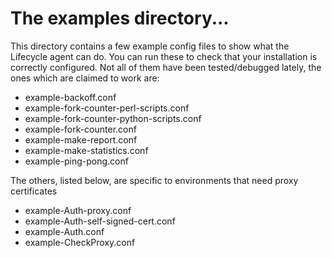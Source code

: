 # The examples directory...

This directory contains a few example config files to show what the Lifecycle agent can do. You can run these to check that your installation is correctly configured. Not all of them have been tested/debugged lately, the ones which are claimed to work are:

- example-backoff.conf
- example-fork-counter-perl-scripts.conf
- example-fork-counter-python-scripts.conf
- example-fork-counter.conf
- example-make-report.conf
- example-make-statistics.conf
- example-ping-pong.conf

The others, listed below, are specific to environments that need proxy certificates
- example-Auth-proxy.conf
- example-Auth-self-signed-cert.conf
- example-Auth.conf
- example-CheckProxy.conf
